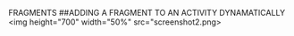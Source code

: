 FRAGMENTS
##ADDING A FRAGMENT TO AN ACTIVITY DYNAMATICALLY
<img height="700" width="50%" src="screenshot2.png>

